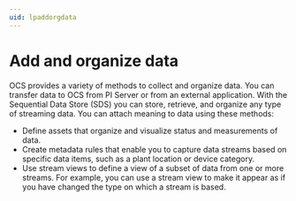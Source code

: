 ```yaml
---
uid: lpaddorgdata
---
```


# Add and organize data

OCS provides a variety of methods to collect and organize data. You can transfer data to OCS from PI Server or from an external application. With the Sequential Data Store (SDS) you can store, retrieve, and organize any type of streaming data. You can attach meaning to data using these methods:


- Define assets that organize and visualize status and measurements of data.
- Create metadata rules that enable you to capture data streams based on specific data items, such as a plant location or device category.
- Use stream views to define a view of a subset of data from one or more streams. For example, you can use a stream view to make it appear as if you have changed the type on which a stream is based.
